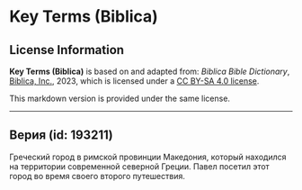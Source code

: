 # Key Terms (Biblica)

## License Information

**Key Terms (Biblica)** is based on and adapted from: _Biblica Bible Dictionary_, [Biblica, Inc.](https://www.biblica.com/), 2023, which is licensed under a [CC BY-SA 4.0 license](https://creativecommons.org/licenses/by-sa/4.0/legalcode.en).

This markdown version is provided under the same license.



--------------------------------

## Верия (id: 193211)

Греческий город в римской провинции Македония, который находился на территории современной северной Греции. Павел посетил этот город во время своего второго путешествия.


